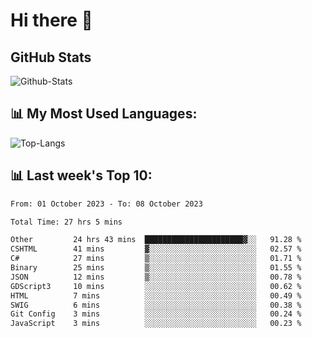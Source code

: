 # Hi there 👋

## GitHub Stats
![Github-Stats](https://github-readme-stats-sigma-five.vercel.app/api?username=ltorson&show_icons=true&theme=radical&count_private=true)

## 📊 My Most Used Languages:
![Top-Langs](https://github-readme-stats-sigma-five.vercel.app/api/top-langs/?username=LTorson&layout=compact&langs_count=10)

## 📊 Last week's Top 10:
<!--START_SECTION:waka-->

```txt
From: 01 October 2023 - To: 08 October 2023

Total Time: 27 hrs 5 mins

Other         24 hrs 43 mins  ██████████████████████▓░░   91.28 %
CSHTML        41 mins         ▓░░░░░░░░░░░░░░░░░░░░░░░░   02.57 %
C#            27 mins         ▒░░░░░░░░░░░░░░░░░░░░░░░░   01.71 %
Binary        25 mins         ▒░░░░░░░░░░░░░░░░░░░░░░░░   01.55 %
JSON          12 mins         ▒░░░░░░░░░░░░░░░░░░░░░░░░   00.78 %
GDScript3     10 mins         ░░░░░░░░░░░░░░░░░░░░░░░░░   00.62 %
HTML          7 mins          ░░░░░░░░░░░░░░░░░░░░░░░░░   00.49 %
SWIG          6 mins          ░░░░░░░░░░░░░░░░░░░░░░░░░   00.38 %
Git Config    3 mins          ░░░░░░░░░░░░░░░░░░░░░░░░░   00.24 %
JavaScript    3 mins          ░░░░░░░░░░░░░░░░░░░░░░░░░   00.23 %
```

<!--END_SECTION:waka-->
